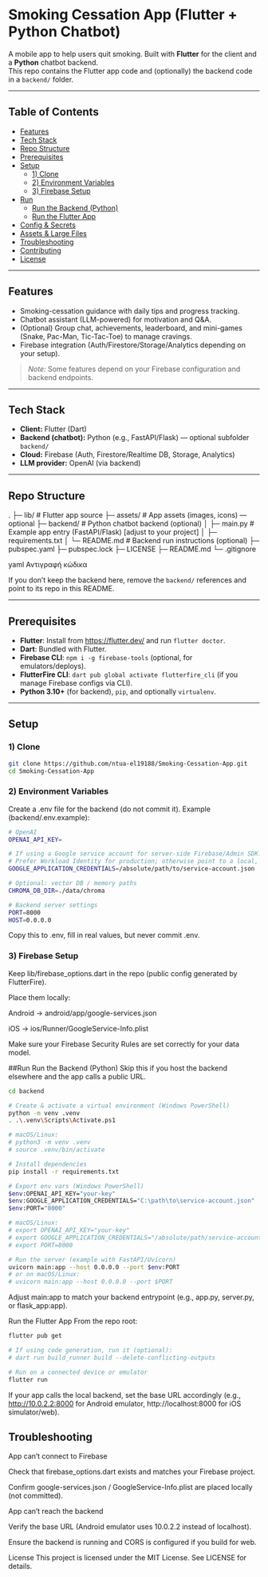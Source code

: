 # Smoking Cessation App (Flutter + Python Chatbot)

A mobile app to help users quit smoking. Built with **Flutter** for the client and a **Python** chatbot backend.  
This repo contains the Flutter app code and (optionally) the backend code in a `backend/` folder.

---

## Table of Contents
- [Features](#features)
- [Tech Stack](#tech-stack)
- [Repo Structure](#repo-structure)
- [Prerequisites](#prerequisites)
- [Setup](#setup)
  - [1) Clone](#1-clone)
  - [2) Environment Variables](#2-environment-variables)
  - [3) Firebase Setup](#3-firebase-setup)
- [Run](#run)
  - [Run the Backend (Python)](#run-the-backend-python)
  - [Run the Flutter App](#run-the-flutter-app)
- [Config & Secrets](#config--secrets)
- [Assets & Large Files](#assets--large-files)
- [Troubleshooting](#troubleshooting)
- [Contributing](#contributing)
- [License](#license)

---

## Features
- Smoking-cessation guidance with daily tips and progress tracking.
- Chatbot assistant (LLM-powered) for motivation and Q&A.
- (Optional) Group chat, achievements, leaderboard, and mini-games (Snake, Pac-Man, Tic-Tac-Toe) to manage cravings.
- Firebase integration (Auth/Firestore/Storage/Analytics depending on your setup).

> _Note:_ Some features depend on your Firebase configuration and backend endpoints.

---

## Tech Stack
- **Client:** Flutter (Dart)
- **Backend (chatbot):** Python (e.g., FastAPI/Flask) — optional subfolder `backend/`
- **Cloud:** Firebase (Auth, Firestore/Realtime DB, Storage, Analytics)
- **LLM provider:** OpenAI (via backend)

---

## Repo Structure
.
├─ lib/ # Flutter app source
├─ assets/ # App assets (images, icons) — optional
├─ backend/ # Python chatbot backend (optional)
│ ├─ main.py # Example app entry (FastAPI/Flask) [adjust to your project]
│ ├─ requirements.txt
│ └─ README.md # Backend run instructions (optional)
├─ pubspec.yaml
├─ pubspec.lock
├─ LICENSE
├─ README.md
└─ .gitignore

yaml
Αντιγραφή κώδικα

If you don’t keep the backend here, remove the `backend/` references and point to its repo in this README.

---

## Prerequisites
- **Flutter**: Install from https://flutter.dev/ and run `flutter doctor`.
- **Dart**: Bundled with Flutter.
- **Firebase CLI**: `npm i -g firebase-tools` (optional, for emulators/deploys).
- **FlutterFire CLI**: `dart pub global activate flutterfire_cli` (if you manage Firebase configs via CLI).
- **Python 3.10+** (for backend), `pip`, and optionally `virtualenv`.

---

## Setup

### 1) Clone
```bash
git clone https://github.com/ntua-el19188/Smoking-Cessation-App.git
cd Smoking-Cessation-App
```
### 2) Environment Variables
Create a .env file for the backend (do not commit it). Example (backend/.env.example):

```bash
# OpenAI
OPENAI_API_KEY=

# If using a Google service account for server-side Firebase/Admin SDK:
# Prefer Workload Identity for production; otherwise point to a local, non-committed JSON file:
GOOGLE_APPLICATION_CREDENTIALS=/absolute/path/to/service-account.json

# Optional: vector DB / memory paths
CHROMA_DB_DIR=./data/chroma

# Backend server settings
PORT=8000
HOST=0.0.0.0
```
Copy this to .env, fill in real values, but never commit .env.

### 3) Firebase Setup
Keep lib/firebase_options.dart in the repo (public config generated by FlutterFire).

Place them locally:

Android → android/app/google-services.json

iOS → ios/Runner/GoogleService-Info.plist

Make sure your Firebase Security Rules are set correctly for your data model.

##Run
Run the Backend (Python)
Skip this if you host the backend elsewhere and the app calls a public URL.

```bash
cd backend

# Create & activate a virtual environment (Windows PowerShell)
python -m venv .venv
. .\.venv\Scripts\Activate.ps1

# macOS/Linux:
# python3 -m venv .venv
# source .venv/bin/activate

# Install dependencies
pip install -r requirements.txt

# Export env vars (Windows PowerShell)
$env:OPENAI_API_KEY="your-key"
$env:GOOGLE_APPLICATION_CREDENTIALS="C:\path\to\service-account.json"
$env:PORT="8000"

# macOS/Linux:
# export OPENAI_API_KEY="your-key"
# export GOOGLE_APPLICATION_CREDENTIALS="/absolute/path/service-account.json"
# export PORT=8000

# Run the server (example with FastAPI/Uvicorn)
uvicorn main:app --host 0.0.0.0 --port $env:PORT
# or on macOS/Linux:
# uvicorn main:app --host 0.0.0.0 --port $PORT
```
Adjust main:app to match your backend entrypoint (e.g., app.py, server.py, or flask_app:app).

Run the Flutter App
From the repo root:

```bash
flutter pub get

# If using code generation, run it (optional):
# dart run build_runner build --delete-conflicting-outputs

# Run on a connected device or emulator
flutter run
```
If your app calls the local backend, set the base URL accordingly (e.g., http://10.0.2.2:8000 for Android emulator, http://localhost:8000 for iOS simulator/web).

## Troubleshooting
App can’t connect to Firebase

Check that firebase_options.dart exists and matches your Firebase project.

Confirm google-services.json / GoogleService-Info.plist are placed locally (not committed).

App can’t reach the backend

Verify the base URL (Android emulator uses 10.0.2.2 instead of localhost).

Ensure the backend is running and CORS is configured if you build for web.

License
This project is licensed under the MIT License. See LICENSE for details.

